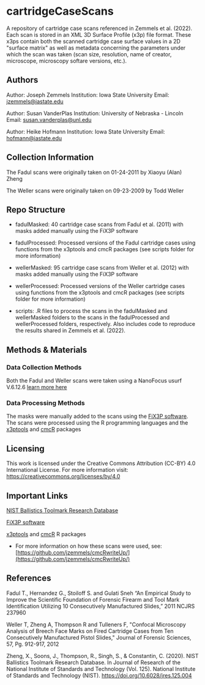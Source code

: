 # cartridgeCaseScans

 A repository of cartridge case scans referenced in Zemmels et al. (2022). Each scan is stored in an XML 3D Surface Profile (x3p) file format. These x3ps contain both the scanned cartridge case surface values in a 2D "surface matrix" as well as metadata concerning the parameters under which the scan was taken (scan size, resolution, name of creator, microscope, microscopy softare versions, etc.).

## Authors 

Author: Joseph Zemmels
Institution: Iowa State University
Email: jzemmels@iastate.edu

Author: Susan VanderPlas
Institution: University of Nebraska - Lincoln
Email: susan.vanderplas@unl.edu

Author: Heike Hofmann
Institution: Iowa State University
Email: hofmann@iastate.edu

## Collection Information

The Fadul scans were originally taken on 01-24-2011 by Xiaoyu (Alan) Zheng

The Weller scans were originally taken on 09-23-2009 by Todd Weller

## Repo Structure

- fadulMasked: 40 cartridge case scans from Fadul et al. (2011) with masks added manually using the FiX3P software

- fadulProcessed: Processed versions of the Fadul cartridge cases using functions from the x3ptools and cmcR packages (see scripts folder for more information)

- wellerMasked: 95 cartridge case scans from Weller et al. (2012) with masks added manually using the FiX3P software

- wellerProcessed: Processed versions of the Weller cartridge cases using functions from the x3ptools and cmcR packages (see scripts folder for more information)

- scripts: .R files to process the scans in the fadulMasked and wellerMasked folders to the scans in the fadulProcessed and wellerProcessed folders, respectively. Also includes code to reproduce the results shared in Zemmels et al. (2022).

## Methods & Materials

### Data Collection Methods

Both the Fadul and Weller scans were taken using a NanoFocus usurf V.6.12.6 [learn more here](https://www.nanofocus.com/products/usurf/usurf-custom/)

### Data Processing Methods

The masks were manually added to the scans using the [FiX3P software](https://chrome.google.com/webstore/detail/fix3p/ffochpnkiambfombejldglggmpebjpjj). 
The scans were processed using the R programming languages and the [x3ptools](https://github.com/heike/x3ptools) and [cmcR](https://github.com/CSAFE-ISU/cmcR) packages

## Licensing

This work is licensed under the Creative Commons Attribution (CC-BY) 4.0 International License. For more information visit: https://creativecommons.org/licenses/by/4.0 

## Important Links

[NIST Ballistics Toolmark Research Database](https://tsapps.nist.gov/NRBTD/)

[FiX3P software](https://chrome.google.com/webstore/detail/fix3p/ffochpnkiambfombejldglggmpebjpjj)

[x3ptools](https://github.com/heike/x3ptools) and [cmcR](https://github.com/CSAFE-ISU/cmcR) R packages

- For more information on how these scans were used, see: [https://github.com/jzemmels/cmcRwriteUp/](https://github.com/jzemmels/cmcRwriteUp/)

## References

Fadul T., Hernandez G., Stoiloff S. and Gulati Sneh “An Empirical Study to Improve the Scientific Foundation of Forensic Firearm and Tool Mark Identification Utilizing 10 Consecutively Manufactured Slides,” 2011 NCJRS 237960

Weller T, Zheng A, Thompson R and Tulleners F, "Confocal Microscopy Analysis of Breech Face Marks on Fired Cartridge Cases from Ten Consecutively Manufactured Pistol Slides," Journal of Forensic Sciences, 57, Pg. 912-917, 2012

Zheng, X., Soons, J., Thompson, R., Singh, S., & Constantin, C. (2020). NIST Ballistics Toolmark Research Database. In Journal of Research of the National Institute of Standards and Technology (Vol. 125). National Institute of Standards and Technology (NIST). https://doi.org/10.6028/jres.125.004 